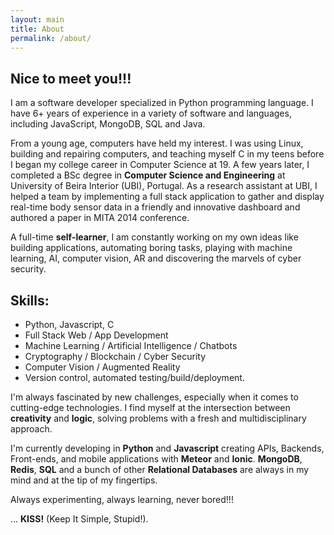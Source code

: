 ```yaml
---
layout: main
title: About
permalink: /about/
---
```


## Nice to meet you!!!

I am a software developer specialized in Python programming language. I have 6+ years of experience in a variety of software and languages, including JavaScript, MongoDB, SQL and Java.

From a young age, computers have held my interest. I was using Linux, building and repairing computers, and teaching myself C in my teens before I began my college career in Computer Science at 19. A few years later, I completed a BSc degree in __Computer Science and Engineering__ at University of Beira Interior (UBI), Portugal. As a research assistant at UBI, I helped a team by implementing a full stack application to gather and display real-time body sensor data in a friendly and innovative dashboard and authored a paper in MITA 2014 conference.

A full-time __self-learner__, I am constantly working on my own ideas like building applications, automating boring tasks, playing with machine learning, AI, computer vision, AR and discovering the marvels of cyber security.

## Skills:
- Python, Javascript, C
- Full Stack Web / App Development
- Machine Learning / Artificial Intelligence / Chatbots
- Cryptography / Blockchain / Cyber Security
- Computer Vision / Augmented Reality
- Version control, automated testing/build/deployment.

I'm always fascinated by new challenges, especially when it comes to cutting-edge technologies. I find myself at the intersection between __creativity__ and __logic__, solving problems with a fresh and multidisciplinary approach.

I'm currently developing in __Python__ and __Javascript__ creating APIs, Backends, Front-ends, and mobile applications with __Meteor__ and __Ionic__. __MongoDB__, __Redis__, __SQL__ and a bunch of other __Relational Databases__ are always in my mind and at the tip of my fingertips.

Always experimenting, always learning, never bored!!!  

... __KISS!__ (Keep It Simple, Stupid!).

